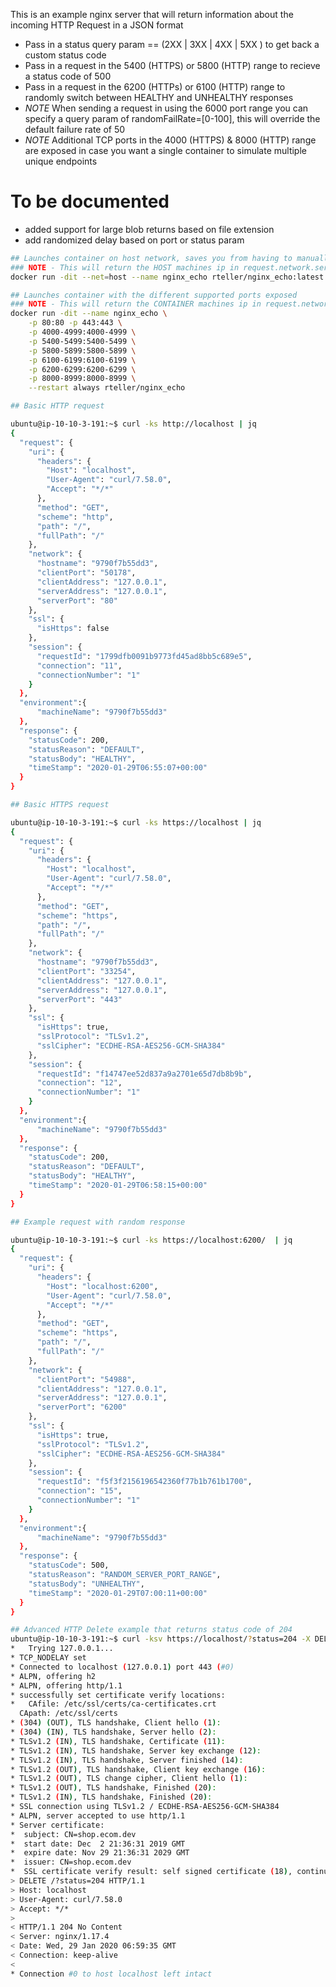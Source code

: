 This is an example nginx server that will return information about the incoming HTTP Request in a JSON format
- Pass in a status query param == (2XX | 3XX | 4XX | 5XX ) to get back a custom status code
- Pass in a request in the 5400 (HTTPS) or 5800 (HTTP) range to recieve a status code of 500
- Pass in a request in the 6200 (HTTPs) or 6100 (HTTP) range to randomly switch between HEALTHY and UNHEALTHY responses
- *NOTE* When sending a request in using the 6000 port range you can specify a query param of randomFailRate=[0-100], this will override the default failure rate of 50
- *NOTE* Additional TCP ports in the 4000 (HTTPS) & 8000 (HTTP) range are exposed in case you want a single container to simulate multiple unique endpoints

# To be documented
- added support for large blob returns based on file extension
- add randomized delay based on port or status param

```bash
## Launches container on host network, saves you from having to manually expose different ports available for echo
### NOTE - This will return the HOST machines ip in request.network.serverAddress field
docker run -dit --net=host --name nginx_echo rteller/nginx_echo:latest
```

```bash
## Launches container with the different supported ports exposed
### NOTE - This will return the CONTAINER machines ip in request.network.serverAddress field
docker run -dit --name nginx_echo \
    -p 80:80 -p 443:443 \
    -p 4000-4999:4000-4999 \
    -p 5400-5499:5400-5499 \
    -p 5800-5899:5800-5899 \
    -p 6100-6199:6100-6199 \
    -p 6200-6299:6200-6299 \
    -p 8000-8999:8000-8999 \
    --restart always rteller/nginx_echo
```

```bash
## Basic HTTP request

ubuntu@ip-10-10-3-191:~$ curl -ks http://localhost | jq
{
  "request": {
    "uri": {
      "headers": {
        "Host": "localhost",
        "User-Agent": "curl/7.58.0",
        "Accept": "*/*"
      },
      "method": "GET",
      "scheme": "http",
      "path": "/",
      "fullPath": "/"
    },
    "network": {
      "hostname": "9790f7b55dd3",
      "clientPort": "50178",
      "clientAddress": "127.0.0.1",
      "serverAddress": "127.0.0.1",
      "serverPort": "80"
    },
    "ssl": {
      "isHttps": false
    },
    "session": {
      "requestId": "1799dfb0091b9773fd45ad8bb5c689e5",
      "connection": "11",
      "connectionNumber": "1"
    }
  },
  "environment":{      
      "machineName": "9790f7b55dd3"
  },
  "response": {
    "statusCode": 200,
    "statusReason": "DEFAULT",
    "statusBody": "HEALTHY",
    "timeStamp": "2020-01-29T06:55:07+00:00"
  }
}
```
```bash
## Basic HTTPS request

ubuntu@ip-10-10-3-191:~$ curl -ks https://localhost | jq
{
  "request": {
    "uri": {
      "headers": {
        "Host": "localhost",
        "User-Agent": "curl/7.58.0",
        "Accept": "*/*"
      },
      "method": "GET",
      "scheme": "https",
      "path": "/",
      "fullPath": "/"
    },
    "network": {
      "hostname": "9790f7b55dd3",
      "clientPort": "33254",
      "clientAddress": "127.0.0.1",
      "serverAddress": "127.0.0.1",
      "serverPort": "443"
    },
    "ssl": {
      "isHttps": true,
      "sslProtocol": "TLSv1.2",
      "sslCipher": "ECDHE-RSA-AES256-GCM-SHA384"
    },
    "session": {
      "requestId": "f14747ee52d837a9a2701e65d7db8b9b",
      "connection": "12",
      "connectionNumber": "1"
    }
  },
  "environment":{      
      "machineName": "9790f7b55dd3"
  },
  "response": {
    "statusCode": 200,
    "statusReason": "DEFAULT",
    "statusBody": "HEALTHY",
    "timeStamp": "2020-01-29T06:58:15+00:00"
  }
}
```

```bash
## Example request with random response

ubuntu@ip-10-10-3-191:~$ curl -ks https://localhost:6200/  | jq                      
{
  "request": {
    "uri": {
      "headers": {
        "Host": "localhost:6200",
        "User-Agent": "curl/7.58.0",
        "Accept": "*/*"
      },
      "method": "GET",
      "scheme": "https",
      "path": "/",
      "fullPath": "/"
    },
    "network": {
      "clientPort": "54988",
      "clientAddress": "127.0.0.1",
      "serverAddress": "127.0.0.1",
      "serverPort": "6200"
    },
    "ssl": {
      "isHttps": true,
      "sslProtocol": "TLSv1.2",
      "sslCipher": "ECDHE-RSA-AES256-GCM-SHA384"
    },
    "session": {
      "requestId": "f5f3f2156196542360f77b1b761b1700",
      "connection": "15",
      "connectionNumber": "1"
    }
  },
  "environment":{      
      "machineName": "9790f7b55dd3"
  },
  "response": {
    "statusCode": 500,
    "statusReason": "RANDOM_SERVER_PORT_RANGE",
    "statusBody": "UNHEALTHY",
    "timeStamp": "2020-01-29T07:00:11+00:00"
  }
}
```

```bash
## Advanced HTTP Delete example that returns status code of 204
ubuntu@ip-10-10-3-191:~$ curl -ksv https://localhost/?status=204 -X DELETE
*   Trying 127.0.0.1...
* TCP_NODELAY set
* Connected to localhost (127.0.0.1) port 443 (#0)
* ALPN, offering h2
* ALPN, offering http/1.1
* successfully set certificate verify locations:
*   CAfile: /etc/ssl/certs/ca-certificates.crt
  CApath: /etc/ssl/certs
* (304) (OUT), TLS handshake, Client hello (1):
* (304) (IN), TLS handshake, Server hello (2):
* TLSv1.2 (IN), TLS handshake, Certificate (11):
* TLSv1.2 (IN), TLS handshake, Server key exchange (12):
* TLSv1.2 (IN), TLS handshake, Server finished (14):
* TLSv1.2 (OUT), TLS handshake, Client key exchange (16):
* TLSv1.2 (OUT), TLS change cipher, Client hello (1):
* TLSv1.2 (OUT), TLS handshake, Finished (20):
* TLSv1.2 (IN), TLS handshake, Finished (20):
* SSL connection using TLSv1.2 / ECDHE-RSA-AES256-GCM-SHA384
* ALPN, server accepted to use http/1.1
* Server certificate:
*  subject: CN=shop.ecom.dev
*  start date: Dec  2 21:36:31 2019 GMT
*  expire date: Nov 29 21:36:31 2029 GMT
*  issuer: CN=shop.ecom.dev
*  SSL certificate verify result: self signed certificate (18), continuing anyway.
> DELETE /?status=204 HTTP/1.1
> Host: localhost
> User-Agent: curl/7.58.0
> Accept: */*
> 
< HTTP/1.1 204 No Content
< Server: nginx/1.17.4
< Date: Wed, 29 Jan 2020 06:59:35 GMT
< Connection: keep-alive
< 
* Connection #0 to host localhost left intact
```